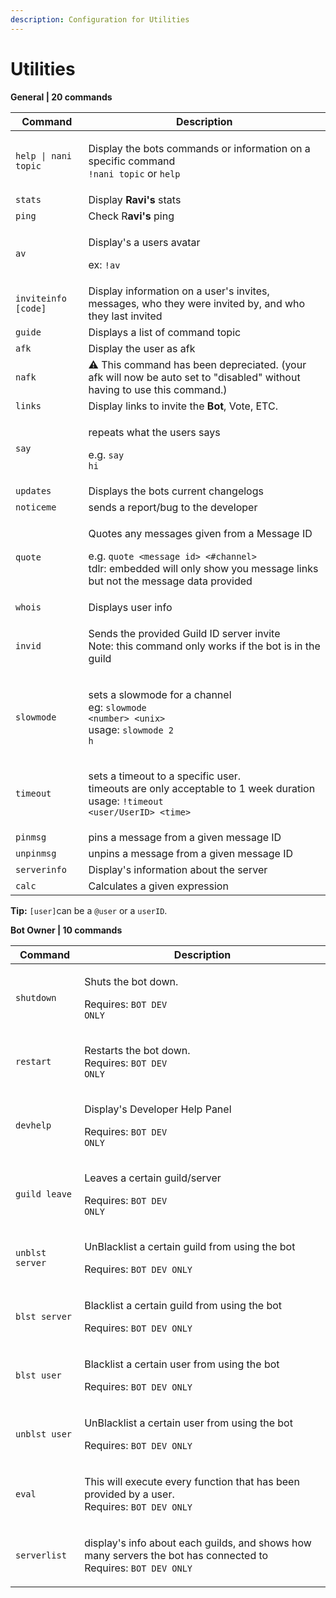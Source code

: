 ```yaml
---
description: Configuration for Utilities
---
```


# Utilities

**General | 20 commands**

| Command              | Description                                                                                                                                                                                             |
| -------------------- | ------------------------------------------------------------------------------------------------------------------------------------------------------------------------------------------------------- |
| `help \| nani topic` | <p>Display the bots commands or information on a specific command<br><code>!nani topic</code> or <code>help</code></p>                                                                                  |
| `stats`              | Display **Ravi's** stats                                                                                                                                                                                |
| `ping`               | Check R**avi's** ping                                                                                                                                                                                   |
| `av`                 | <p>Display's a users avatar</p><p>ex: <code>!av</code></p>                                                                                                                                              |
| `inviteinfo [code]`  | Display information on a user's invites, messages, who they were invited by, and who they last invited                                                                                                  |
| `guide`              | Displays a list of command topic                                                                                                                                                                        |
| `afk`                | Display the user as afk                                                                                                                                                                                 |
| `nafk`               | ⚠️ This command has been depreciated. (your afk will now be auto set to "disabled" without having to use this command.)                                                                                 |
| `links`              | Display links to invite the **Bot**, Vote, ETC.                                                                                                                                                         |
| `say`                | <p>repeats what the users says</p><p>e.g. <code>say hi</code></p>                                                                                                                                       |
| `updates`            | Displays the bots current changelogs                                                                                                                                                                    |
| `noticeme`           | sends a report/bug to the developer                                                                                                                                                                     |
| `quote`              | <p>Quotes any messages given from a Message ID</p><p>e.g. <code>quote &#x3C;message id> &#x3C;#channel></code><br>tdlr: embedded will only show you message links but not the message data provided</p> |
| `whois`              | Displays user info                                                                                                                                                                                      |
| `invid`              | <p>Sends the provided Guild ID server invite<br>Note: this command only works if the bot is in the guild</p>                                                                                            |
| `slowmode`           | <p>sets a slowmode for a channel<br>eg: <code>slowmode &#x3C;number> &#x3C;unix></code><br>usage: <code>slowmode 2 h</code></p>                                                                         |
| `timeout`            | <p>sets a timeout to a specific user.<br>timeouts are only acceptable to 1 week duration<br>usage: <code>!timeout &#x3C;user/UserID> &#x3C;time></code></p>                                             |
| `pinmsg`             | pins a message from a given message ID                                                                                                                                                                  |
| `unpinmsg`           | unpins a message from a given message ID                                                                                                                                                                |
| `serverinfo`         | Display's information about the server                                                                                                                                                                  |
| `calc`               | Calculates a given expression                                                                                                                                                                           |

**Tip:** `[user]`can be a `@user` or a `userID`.

**Bot Owner | 10 commands**

| Command         | Description                                                                                                                         |
| --------------- | ----------------------------------------------------------------------------------------------------------------------------------- |
| `shutdown`      | <p>Shuts the bot down.</p><p>Requires: <code>BOT DEV ONLY</code></p>                                                                |
| `restart`       | <p>Restarts the bot down.<br>Requires: <code>BOT DEV ONLY</code></p>                                                                |
| `devhelp`       | <p>Display's Developer Help Panel</p><p>Requires: <code>BOT DEV ONLY</code></p>                                                     |
| `guild leave`   | <p>Leaves a certain guild/server</p><p>Requires: <code>BOT DEV ONLY</code></p>                                                      |
| `unblst server` | <p>UnBlacklist a certain guild from using the bot</p><p>Requires: <code>BOT DEV ONLY</code></p>                                     |
| `blst server`   | <p>Blacklist a certain guild from using the bot</p><p>Requires: <code>BOT DEV ONLY</code></p>                                       |
| `blst user`     | <p>Blacklist a certain user from using the bot</p><p>Requires: <code>BOT DEV ONLY</code></p>                                        |
| `unblst user`   | <p>UnBlacklist a certain user from using the bot</p><p>Requires: <code>BOT DEV ONLY</code></p>                                      |
| `eval`          | <p>This will execute every function that has been provided by a user.<br>Requires: <code>BOT DEV ONLY</code></p>                    |
| `serverlist`    | <p>display's info about each guilds, and shows how many servers the bot has connected to<br>Requires: <code>BOT DEV ONLY</code></p> |
